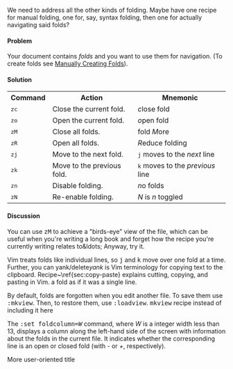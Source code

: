 <span class="todo">We need to address all the other kinds of folding. Maybe
have one recipe for manual folding, one for, say, syntax folding, then one for
actually navigating said folds?</span>

<h4>Problem</h4>

Your document contains <i>folds</i> and you want to use them for navigation. (To
create folds see <a href="#man-fold">Manually Creating Folds</a>). 

<h4>Solution</h4>

<table>
  <tr>
    <th>Command</th>
    <th>Action</th>
    <th>Mnemonic</th>
  </tr>
  <tr>
    <td><tt>zc</tt></td>
    <td>Close the current fold.</td>
    <td><i>c</i>lose fold</td>
  </tr>
  <tr>
    <td><tt>zo</tt></td>
    <td>Open the current fold.</td>
    <td><i>o</i>pen fold</td>
  </tr>
  <tr>
    <td><tt>zM</tt></td>
    <td>Close all folds.</td>
    <td>fold <i>M</i>ore</td>
  </tr>
  <tr>
    <td><tt>zR</tt></td>
    <td>Open all folds.</td>
    <td><i>R</i>educe folding</td>
  </tr>
  <tr>
    <td><tt>zj</tt></td>
    <td>Move to the next fold.</td>
    <td><tt>j</tt> moves to the <i>next</i> line</td>
  </tr>
  <tr>
    <td><tt>zk</tt></td>
    <td>Move to the previous fold.</td>
    <td><tt>k</tt> moves to the <i>previous</i> line</td>
  </tr>
  <tr>
    <td><tt>zn</tt></td>
    <td>Disable folding.</td>
    <td><i>n</i>o folds</td>
  </tr>
  <tr>
    <td><tt>zN</tt></td>
    <td>Re-enable folding.</td>
    <td><i>N</i> is <i>n</i> toggled</td>
  </tr>
</table>

<h4>Discussion</h4>

You can use <tt>zM</tt> to achieve a "birds-eye" view of the file, which can be
useful when you're writing a long book and forget how the recipe you're
currently writing relates to&ldots; Anyway, try it.

Vim treats folds like individual lines, so <tt>j</tt> and <tt>k</tt> move over
one fold at a time. Further, you can yank/delete<span class="fn"><i>yank</i>
is Vim terminology for copying text to the clipboard.
Recipe~\ref{sec:copy-paste} explains cutting, copying, and pasting in
Vim.</span> a fold as if it was a single line.

By default, folds are forgotten when you edit another file. To save them use
<tt>:mkview</tt>. Then, to restore them, use <tt>:loadview</tt>.  <span
class="todo"><tt>mkview</tt> recipe instead of including it here</span>

The <tt>:set foldcolumn=<var>W</var></tt> command, where <var>W</var> is a integer width less than
13, displays a column along the left-hand side of the screen with information
about the folds in the current file. It indicates whether the corresponding
line is an open or closed fold (with <i>-</i> or <i>+</i>, respectively).

<span class="todo">More user-oriented title</span>
